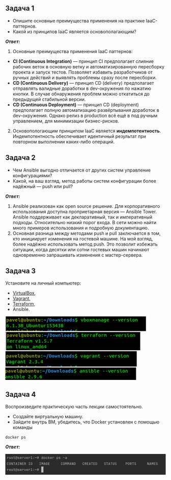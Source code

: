 ## Задача 1

- Опишите основные преимущества применения на практике IaaC-паттернов.
- Какой из принципов IaaC является основополагающим?


 ***Ответ:***
1. Основные преимущества применения IaaC паттернов:
- **CI (Continuous Integration)** — принцип CI предполагает слияние рабочих веток в основную ветку и автоматизированную пересборку проекта и запуск тестов. Позволяет избавить разработчиков от ручных действий и выявлять проблемы сразу после пересборки.   
- **CD (Continuous Delivery)** — принцип CD (delivery) предполагает отправлять валидные доработки в dev-окружения по нажатию кнопки. В случае обнаружения проблем можно откатиться до предыдущей стабильной версии.
- **CD (Continuous Deployment)** — принцип CD (deployment) предполагает полную автоматизацию развёртывания доработок в dev-окружения. Однако релиз в production всё ещё в под ручным управлением, для минимизации бизнес-рисков.   

2. Основопологающим принципом IaaC является **индемпотентность**. Индемпотентность обеспечивает идентичный результат при повторном выполнении каких-либо операций.

## Задача 2

- Чем Ansible выгодно отличается от других систем управление конфигурациями?
- Какой, на ваш взгляд, метод работы систем конфигурации более надёжный — push или pull?

***Ответ:***
1. Ansible реализован как open source решение. Для корпоративного использования доступна проприетарная версия — Ansible Tower. Ansible поддерживает как декларативный, так и императивный подходы. Относительно низкий порог входа. В сети можно найти много примеров использования и подробную документацию.
2. Основная разница между методами push и pull заключается в том, кто инициирует изменения на гостевой машине. На мой взгляд, более надёжно использовать метод push. Это позволит избежать ситуации, когда десятки или сотни гостевых машин начинают одновременно запрашивать изменения с мастер-сервера.
## Задача 3

Установите на личный компьютер:

- [VirtualBox](https://www.virtualbox.org/),
- [Vagrant](https://github.com/netology-code/devops-materials),
- [Terraform](https://github.com/netology-code/devops-materials/blob/master/README.md),
- Ansible.

![Virtualbox](IMG/Virtualbox.png)
![terraform](IMG/terraform.png)
![Vagrant](IMG/vagrant.png)
![Ansible](IMG/ansible.png)







## Задача 4 

Воспроизведите практическую часть лекции самостоятельно.

- Создайте виртуальную машину.
- Зайдите внутрь ВМ, убедитесь, что Docker установлен с помощью команды
```
docker ps
```
***Ответ:***

![docker](IMG/docker.png)